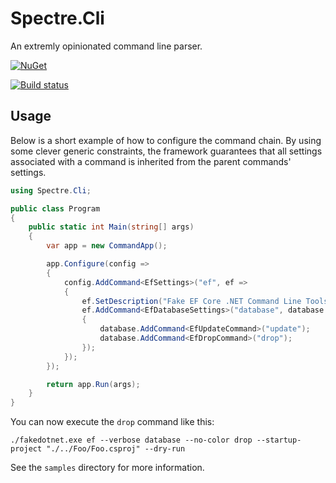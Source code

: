 # Spectre.Cli

An extremly opinionated command line parser.

[![NuGet](https://img.shields.io/nuget/v/Spectre.Cli.svg)](https://www.nuget.org/packages/Spectre.Cli)

[![Build status](https://ci.appveyor.com/api/projects/status/1johjx7tjvux4qb4?svg=true)](https://ci.appveyor.com/project/patriksvensson/spectre-cli)

## Usage

Below is a short example of how to configure the command chain.
By using some clever generic constraints, the framework guarantees that all settings associated 
with a command is inherited from the parent commands' settings.

```csharp
using Spectre.Cli;

public class Program
{
    public static int Main(string[] args)
    {
        var app = new CommandApp();

        app.Configure(config =>
        {
            config.AddCommand<EfSettings>("ef", ef =>
            {
                ef.SetDescription("Fake EF Core .NET Command Line Tools");
                ef.AddCommand<EfDatabaseSettings>("database", database =>
                {
                    database.AddCommand<EfUpdateCommand>("update");
                    database.AddCommand<EfDropCommand>("drop");
                });
            });
        });

        return app.Run(args);
    }
}
```

You can now execute the `drop` command like this:

```
./fakedotnet.exe ef --verbose database --no-color drop --startup-project "./../Foo/Foo.csproj" --dry-run
```

See the `samples` directory for more information.